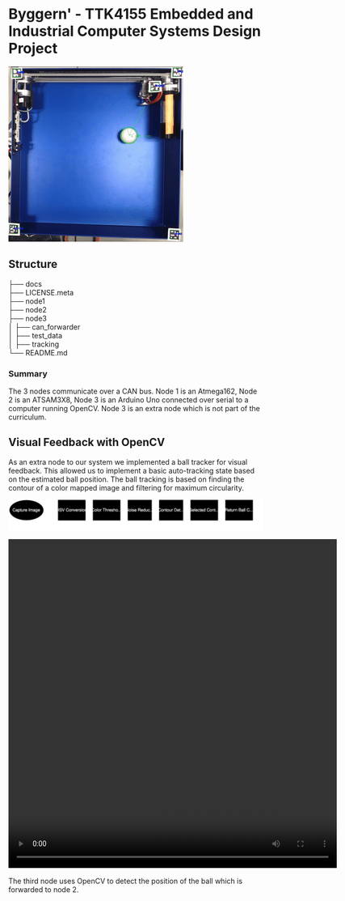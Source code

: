 # Byggern' - TTK4155 Embedded and Industrial Computer Systems Design Project

![demo-gif](demo_tracking.gif)

## Structure

├── docs  
├── LICENSE.meta  
├── node1  
├── node2  
├── node3  
│     ├── can_forwarder  
│     ├── test_data  
│     ├── tracking  
└── README.md  

### Summary
The 3 nodes communicate over a CAN bus. Node 1 is an Atmega162, Node 2 is an ATSAM3X8, Node 3 is an Arduino Uno connected over serial to a computer running OpenCV. Node 3 is an extra node which is not part of the curriculum.

## Visual Feedback with OpenCV

As an extra node to our system we implemented a ball tracker for visual feedback. This allowed us to implement a basic auto-tracking state based on the estimated ball position. The ball tracking is based on finding the contour of a color mapped image and filtering for maximum circularity.

![Tracking Filter](tracking_filter.svg)

<video width="650" height="650" src="https://github.com/tordnat/Byggern_Embedded_Systems_Project/assets/48350530/e62d85df-395b-401e-ba83-1f78afaf9b08"></video>





The third node uses OpenCV to detect the position of the ball which is forwarded to node 2. 

